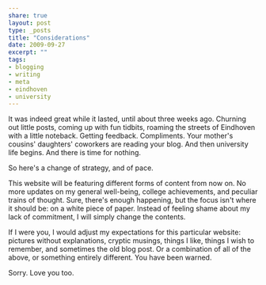 ```yaml
---
share: true
layout: post
type: _posts
title: "Considerations"
date: 2009-09-27
excerpt: ""
tags:
- blogging
- writing
- meta
- eindhoven
- university
---
```

It was indeed great while it lasted, until about three weeks ago. Churning out little posts, coming up with fun tidbits, roaming the streets of Eindhoven with a little noteback. Getting feedback. Compliments. Your mother's cousins' daughters' coworkers are reading your blog. And then university life begins. And there is time for nothing.

So here's a change of strategy, and of pace.

This website will be featuring different forms of content from now on. No more updates on my general well-being, college achievements, and peculiar trains of thought. Sure, there's enough happening, but the focus isn't where it should be: on a white piece of paper. Instead of feeling shame about my lack of commitment, I will simply change the contents. 

If I were you, I would adjust my expectations for this particular website: pictures without explanations, cryptic musings, things I like, things I wish to remember, and sometimes the old blog post. Or a combination of all of the above, or something entirely different. You have been warned.

Sorry.
Love you too.